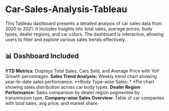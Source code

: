 # Car-Sales-Analysis-Tableau
This Tableau dashboard presents a detailed analysis of car sales data from 2020 to 2021. It includes insights into total sales, average prices, body types, dealer regions, and car colors. The dashboard is interactive, allowing users to filter and explore various sales trends effectively. 

## 📊 Dashboard Included

**YTD Metrics:** Displays Total Sales, Cars Sold, and Average Price with YoY Growth percentages.
**Sales Trend Analysis:** Weekly trend chart showing year-to-date sales performance.
**Body Type-wise Sales: * *Pie chart showing sales distribution across car body types.
**Dealer Region Performance:** Sales comparison by dealer region segmented by transmission type.
**Company-wise Sales Overview:** Table of car companies with total sales, avg price, and market share.
